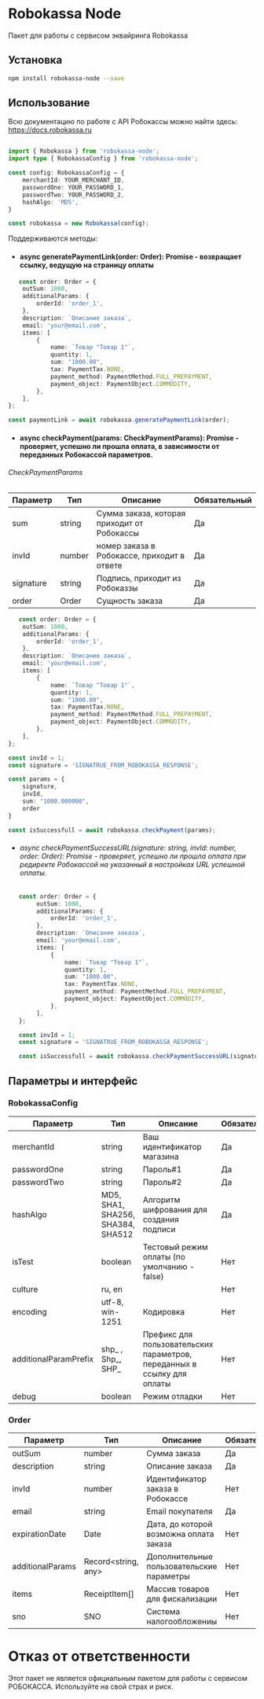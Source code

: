 # Robokassa Node

Пакет для работы с сервисом эквайринга Robokassa

## Установка

```bash
npm install robokassa-node --save
```

## Использование

Всю документацию по работе с API Робокассы можно найти здесь:
https://docs.robokassa.ru

```typescript

import { Robokassa } from 'robokassa-node';
import type { RobokassaConfig } from 'robokassa-node';

const config: RobokassaConfig = {
    merchantId: YOUR_MERCHANT_ID,
    passwordOne: YOUR_PASSWORD_1,
    passwordTwo: YOUR_PASSWORD_2,
    hashAlgo: 'MD5',
}

const robokassa = new Robokassa(config);
```

Поддерживаются методы:
- #### async generatePaymentLink(order: Order): Promise<string> - возвращает ссылку, ведущую на страницу оплаты
```typescript
   const order: Order = {
    outSum: 1000,
    additionalParams: {
        orderId: 'order_1',
    },
    description: `Описание заказа`,
    email: 'your@email.com',
    items: [
        {
            name: `Товар "Товар 1"`,
            quantity: 1,
            sum: "1000.00",
            tax: PaymentTax.NONE,
            payment_method: PaymentMethod.FULL_PREPAYMENT,
            payment_object: PaymentObject.COMMODITY,
        },
    ],
};

const paymentLink = await robokassa.generatePaymentLink(order);
```
- #### async checkPayment(params: CheckPaymentParams): Promise<boolean> - проверяет, успешно ли прошла оплата, в зависимости от переданных Робокассой параметров.
###### CheckPaymentParams

| Параметр | Тип | Описание | Обязательный
| ------ | ------ | ------ | ------ |
| sum | string | Сумма заказа, которая приходит от Робокассы | Да
| invId | number | номер заказа в Робокассе, приходит в ответе | Да
| signature | string | Подпись, приходит из Робоказзы | Да
| order | Order | Сущность заказа | Да

```typescript
   const order: Order = {
    outSum: 1000,
    additionalParams: {
        orderId: 'order_1',
    },
    description: `Описание заказа`,
    email: 'your@email.com',
    items: [
        {
            name: `Товар "Товар 1"`,
            quantity: 1,
            sum: "1000.00",
            tax: PaymentTax.NONE,
            payment_method: PaymentMethod.FULL_PREPAYMENT,
            payment_object: PaymentObject.COMMODITY,
        },
    ],
};

const invId = 1;
const signature = 'SIGNATRUE_FROM_ROBOKASSA_RESPONSE';

const params = {
    signature,
    invId,
    sum: "1000.000000",
    order
}

const isSuccessfull = await robokassa.checkPayment(params);
```
- ###### async checkPaymentSuccessURL(signature: string, invId: number, order: Order): Promise<boolean> - проверяет, успешно ли прошла оплата при редиректе Робокассой на указанный в настройках URL успешной оплаты.

```typescript
   const order: Order = {
        outSum: 1000,
        additionalParams: {
            orderId: 'order_1',
        },
        description: `Описание заказа`,
        email: 'your@email.com',
        items: [
            {
                name: `Товар "Товар 1"`,
                quantity: 1,
                sum: "1000.00",
                tax: PaymentTax.NONE,
                payment_method: PaymentMethod.FULL_PREPAYMENT,
                payment_object: PaymentObject.COMMODITY,
            },
        ],
   };

   const invId = 1;
   const signature = 'SIGNATRUE_FROM_ROBOKASSA_RESPONSE';

   const isSuccessfull = await robokassa.checkPaymentSuccessURL(signature, invId, order);
```

## Параметры и интерфейс

### RobokassaConfig

| Параметр | Тип | Описание | Обязательный
| ------ | ------ | ------ | ------ |
| merchantId | string | Ваш идентификатор магазина | Да
| passwordOne | string | Пароль#1 | Да
| passwordTwo | string | Пароль#2 | Да
| hashAlgo | MD5, SHA1, SHA256, SHA384, SHA512 | Алгоритм шифрования для создания подписи | Да
| isTest | boolean | Тестовый режим оплаты (по умолчанию - false) | Нет
| culture | ru, en | | Нет
| encoding | utf-8, win-1251 | Кодировка | Нет
| additionalParamPrefix | shp_ , Shp_, SHP_ | Префикс для пользовательских параметров, переданных в ссылку для оплаты | Нет
| debug | boolean | Режим отладки | Нет

### Order

| Параметр | Тип | Описание | Обязательный
| ------ | ------ | ------ | ------ |
| outSum | number | Сумма заказа | Да
| description | string | Описание заказа | Да
| invId | number | Идентификатор заказа в Робокассе | Нет
| email | string | Email покупателя | Да
| expirationDate | Date | Дата, до которой возможна оплата заказа| Нет
| additionalParams | Record<string, any> | Дополнительные пользовательские параметры | Нет
| items | ReceiptItem[] | Массив товаров для фискализации | Нет
| sno | SNO | Система налогообложениы | Нет

# Отказ от ответственности

Этот пакет не является официальным пакетом для работы с сервисом РОБОКАССА. Используйте на свой страх и риск.